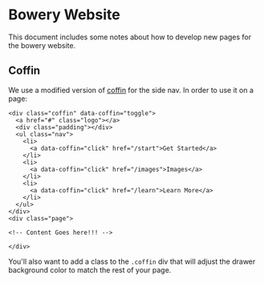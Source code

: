 # Bowery Website
This document includes some notes about how to develop new pages for the bowery website.

## Coffin
We use a modified version of [coffin](https://github.com/fat/coffin) for the side nav. In order to use it on a page:

```
<div class="coffin" data-coffin="toggle">
  <a href="#" class="logo"></a>
  <div class="padding"></div>
  <ul class="nav">
    <li>
      <a data-coffin="click" href="/start">Get Started</a>
    </li>
    <li>
      <a data-coffin="click" href="/images">Images</a>
    </li>
    <li>
      <a data-coffin="click" href="/learn">Learn More</a>
    </li>
  </ul>
</div>
<div class="page">

<!-- Content Goes here!!! -->

</div>
```
You'll also want to add a class to the `.coffin` div that will adjust the drawer background color to match the rest of your page.
